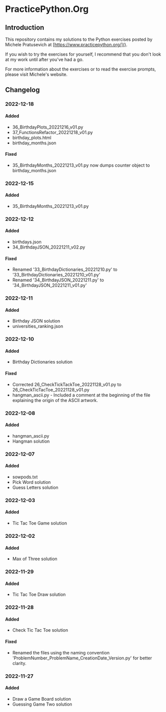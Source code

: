 # PracticePython.Org

## Introduction

This repository contains my solutions to the Python exercises posted by Michele Pratusevich at [https://www.practicepython.org/]().

If you wish to try the exercises for yourself, I recommend that you don't look at my work until after you've had a go.

For more information about the exercises or to read the exercise prompts, please visit Michele's website.

## Changelog

### 2022-12-18

#### Added

- 36_BirthdayPlots_20221216_v01.py
- 37_FunctionsRefactor_20221218_v01.py
- birthday_plots.html
- birthday_months.json

#### Fixed

- 35_BirthdayMonths_20221213_v01.py now dumps counter object to birthday_months.json

### 2022-12-15

#### Added

- 35_BirthdayMonths_20221213_v01.py

### 2022-12-12

#### Added

- birthdays.json
- 34_BirthdayJSON_20221211_v02.py

#### Fixed

- Renamed '33_BirthdayDictionaries_20221210.py' to '33_BirthdayDictionaries_20221210_v01.py'
- Renamed '34_BirthdayJSON_20221211.py' to '34_BirthdayJSON_20221211_v01.py'

### 2022-12-11

#### Added

- Birthday JSON solution
- universities_ranking.json

### 2022-12-10

#### Added

- Birthday Dictionaries solution

#### Fixed

- Corrected 26_CheckTickTackToe_20221128_v01.py to 
26_CheckTicTacToe_20221128_v01.py
- hangman_ascii.py - Included a comment at the beginning of the file explaining the origin of the ASCII artwork.

### 2022-12-08

#### Added

- hangman_ascii.py
- Hangman solution

### 2022-12-07

#### Added

- sowpods.txt
- Pick Word solution
- Guess Letters solution

### 2022-12-03

#### Added

- Tic Tac Toe Game solution

### 2022-12-02

#### Added 

- Max of Three solution

### 2022-11-29

#### Added

- Tic Tac Toe Draw solution

### 2022-11-28

#### Added

- Check Tic Tac Toe solution

#### Fixed

- Renamed the files using the naming convention 
'ProblemNumber_ProblemName_CreationDate_Version.py' for better clarity.

### 2022-11-27

#### Added

- Draw a Game Board solution
- Guessing Game Two solution
